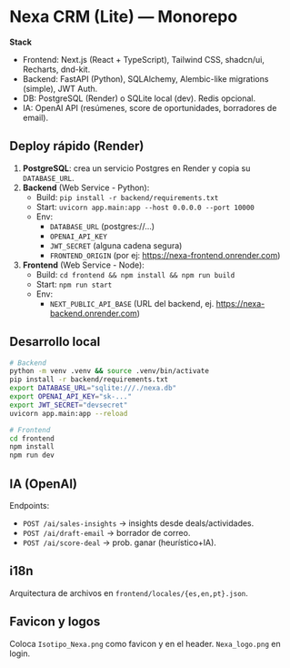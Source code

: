 # Nexa CRM (Lite) — Monorepo
**Stack**
- Frontend: Next.js (React + TypeScript), Tailwind CSS, shadcn/ui, Recharts, dnd-kit.
- Backend: FastAPI (Python), SQLAlchemy, Alembic-like migrations (simple), JWT Auth.
- DB: PostgreSQL (Render) o SQLite local (dev). Redis opcional.
- IA: OpenAI API (resúmenes, score de oportunidades, borradores de email).

## Deploy rápido (Render)
1. **PostgreSQL**: crea un servicio Postgres en Render y copia su `DATABASE_URL`.
2. **Backend** (Web Service - Python):
   - Build: `pip install -r backend/requirements.txt`
   - Start: `uvicorn app.main:app --host 0.0.0.0 --port 10000`
   - Env:
     - `DATABASE_URL` (postgres://...)
     - `OPENAI_API_KEY`
     - `JWT_SECRET` (alguna cadena segura)
     - `FRONTEND_ORIGIN` (por ej: https://nexa-frontend.onrender.com)
3. **Frontend** (Web Service - Node):
   - Build: `cd frontend && npm install && npm run build`
   - Start: `npm run start`
   - Env:
     - `NEXT_PUBLIC_API_BASE` (URL del backend, ej. https://nexa-backend.onrender.com)

## Desarrollo local
```bash
# Backend
python -m venv .venv && source .venv/bin/activate
pip install -r backend/requirements.txt
export DATABASE_URL="sqlite:///./nexa.db"
export OPENAI_API_KEY="sk-..."
export JWT_SECRET="devsecret"
uvicorn app.main:app --reload

# Frontend
cd frontend
npm install
npm run dev
```

## IA (OpenAI)
Endpoints:
- `POST /ai/sales-insights` -> insights desde deals/actividades.
- `POST /ai/draft-email` -> borrador de correo.
- `POST /ai/score-deal` -> prob. ganar (heurístico+IA).

## i18n
Arquitectura de archivos en `frontend/locales/{es,en,pt}.json`.

## Favicon y logos
Coloca `Isotipo_Nexa.png` como favicon y en el header. `Nexa_logo.png` en login.
